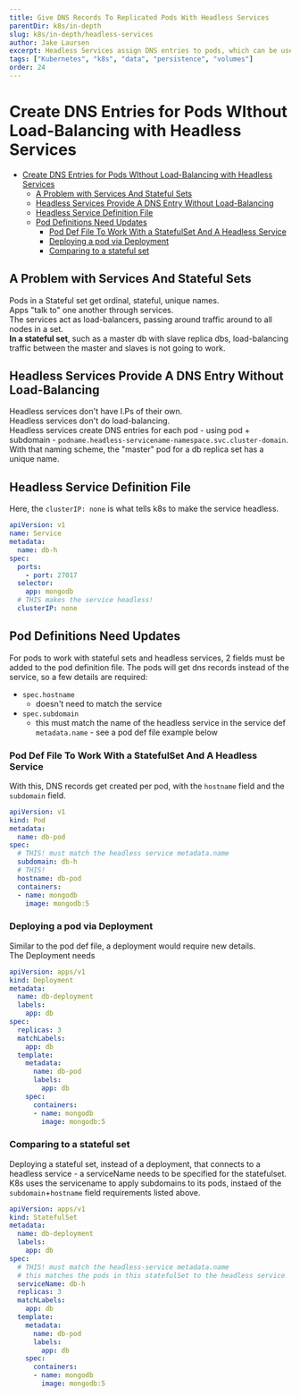 ```yaml
---
title: Give DNS Records To Replicated Pods With Headless Services
parentDir: k8s/in-depth
slug: k8s/in-depth/headless-services
author: Jake Laursen
excerpt: Headless Services assign DNS entries to pods, which can be useful for use-cases likes statefulSets and Master/Slave Pods
tags: ["Kubernetes", "k8s", "data", "persistence", "volumes"]
order: 24
---
```


# Create DNS Entries for Pods WIthout Load-Balancing with Headless Services
- [Create DNS Entries for Pods WIthout Load-Balancing with Headless Services](#create-dns-entries-for-pods-without-load-balancing-with-headless-services)
  - [A Problem with Services And Stateful Sets](#a-problem-with-services-and-stateful-sets)
  - [Headless Services Provide A DNS Entry Without Load-Balancing](#headless-services-provide-a-dns-entry-without-load-balancing)
  - [Headless Service Definition File](#headless-service-definition-file)
  - [Pod Definitions Need Updates](#pod-definitions-need-updates)
    - [Pod Def File To Work With a StatefulSet And A Headless Service](#pod-def-file-to-work-with-a-statefulset-and-a-headless-service)
    - [Deploying a pod via Deployment](#deploying-a-pod-via-deployment)
    - [Comparing to a stateful set](#comparing-to-a-stateful-set)

## A Problem with Services And Stateful Sets
Pods in a Stateful set get ordinal, stateful, unique names.  
Apps "talk to" one another through services.  
The services act as load-balancers, passing around traffic around to all nodes in a set.  
**In a stateful set**, such as a master db with slave replica dbs, load-balancing traffic between the master and slaves is not going to work.  

## Headless Services Provide A DNS Entry Without Load-Balancing
Headless services don't have I.Ps of their own.  
Headless services don't do load-balancing.  
Headless services create DNS entries for each pod - using pod + subdomain - `podname.headless-servicename-namespace.svc.cluster-domain`.  
With that naming scheme, the "master" pod for a db replica set has a unique name.  

## Headless Service Definition File
Here, the `clusterIP: none` is what tells k8s to make the service headless.  

```yaml
apiVersion: v1
name: Service
metadata:
  name: db-h
spec:
  ports:
    - port: 27017
  selector:
    app: mongodb
  # THIS makes the service headless!
  clusterIP: none
```

## Pod Definitions Need Updates
For pods to work with stateful sets and headless services, 2 fields must be added to the pod definition file. The pods will get dns records instead of the service, so a few details are required:
- `spec.hostname`
  - doesn't need to match the service
- `spec.subdomain`
  - this must match the name of the headless service in the service def `metadata.name` - see a pod def file example below

### Pod Def File To Work With a StatefulSet And A Headless Service
With this, DNS records get created per pod, with the `hostname` field and the `subdomain` field.  
```yaml
apiVersion: v1
kind: Pod
metadata:
  name: db-pod
spec:
  # THIS! must match the headless service metadata.name
  subdomain: db-h
  # THIS!
  hostname: db-pod
  containers:
  - name: mongodb
    image: mongodb:5
```

### Deploying a pod via Deployment
Similar to the pod def file, a deployment would require new details.  
The Deployment needs
```yaml
apiVersion: apps/v1
kind: Deployment
metadata:
  name: db-deployment
  labels:
    app: db
spec:
  replicas: 3
  matchLabels:
    app: db
  template:
    metadata:
      name: db-pod
      labels:
        app: db
    spec:
      containers:
      - name: mongodb
        image: mongodb:5
```

### Comparing to a stateful set
Deploying a stateful set, instead of a deployment, that connects to a headless service - a serviceName needs to be specified for the statefulset.  
K8s uses the servicename to apply subdomains to its pods, instaed of the `subdomain`+`hostname` field requirements listed above.  

```yaml
apiVersion: apps/v1
kind: StatefulSet
metadata:
  name: db-deployment
  labels:
    app: db
spec:
  # THIS! must match the headless-service metadata.name
  # this matches the pods in this statefulSet to the headless service
  serviceName: db-h
  replicas: 3
  matchLabels:
    app: db
  template:
    metadata:
      name: db-pod
      labels:
        app: db
    spec:
      containers:
      - name: mongodb
        image: mongodb:5
```